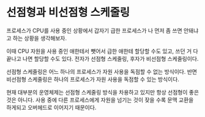 # 선점형과 비선점형 스케줄링

프로세스가 CPU를 사용 중인 상황에서 갑자기 급한 프로세스가 나 먼저 좀 쓰면 안돼냐고 하는 상황을 생각해보자.

이때 CPU 자원을 사용 중인 애한테서 뺏어서 급한 애한테 할당할 수도 있고, 쓰던 거 다 끝나고 나면 할당할 수도 있다. 전자가 선점형 스케줄링, 후자가 비선점형 스케줄링이다.

선점형 스케줄링은 어느 하나의 프로세스가 자원 사용을 독점할 수 없는 방식이다. 반면 비선점형 스케줄링은 하나의 프로세스가 자원 사용을 독점할 수 있는 방식이다. 

현재 대부분의 운영체제는 선점형 스케줄링 방식을 차용하고 있지만 항상 선점형이 좋은 것은 아니다. 사용 중에 다른 프로세스에게 자원을 넘기는 것이 잦을 수록 문맥 교환을 하게되고 오버헤드로 이어지기 때문이다.